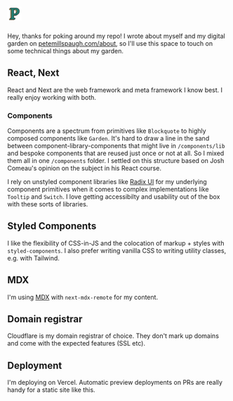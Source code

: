 # ![P logo](./public/images/p-logo-green.png)

Hey, thanks for poking around my repo! I wrote about myself and my digital garden on [petemillspaugh.com/about](https://petemillspaugh.com/about), so I'll use this space to touch on some technical things about my garden.

## React, Next

React and Next are the web framework and meta framework I know best. I really enjoy working with both.

### Components

Components are a spectrum from primitives like `Blockquote` to highly composed components like `Garden`. It's hard to draw a line in the sand between component-library-components that might live in `/components/lib` and bespoke components that are reused just once or not at all. So I mixed them all in one `/components` folder. I settled on this structure based on Josh Comeau's opinion on the subject in his React course.

I rely on unstyled component libraries like [Radix UI](https://radix-ui.com) for my underlying component primitives when it comes to complex implementations like `Tooltip` and `Switch`. I love getting accessibilty and usability out of the box with these sorts of libraries.

## Styled Components

I like the flexibility of CSS-in-JS and the colocation of markup + styles with `styled-components`. I also prefer writing vanilla CSS to writing utility classes, e.g. with Tailwind.

## MDX

I'm using [MDX](https://mdxjs.com/) with `next-mdx-remote` for my content.

## Domain registrar

Cloudflare is my domain registrar of choice. They don't mark up domains and come with the expected features (SSL etc).

## Deployment

I'm deploying on Vercel. Automatic preview deployments on PRs are really handy for a static site like this.
